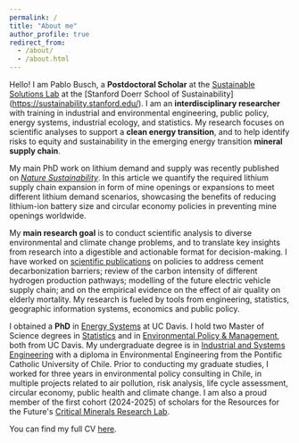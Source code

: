 ```yaml
---
permalink: /
title: "About me"
author_profile: true
redirect_from: 
  - /about/
  - /about.html
---
```


Hello! I am Pablo Busch, a **Postdoctoral Scholar** at the [Sustainable Solutions Lab](https://sustainablesolutions.stanford.edu/) at the [Stanford Doerr School of Sustainability] (https://sustainability.stanford.edu/). I am an **interdisciplinary researcher** with training in industrial and environmental engineering, public policy, energy systems, industrial ecology, and statistics. My research focuses on scientific analyses to support a **clean energy transition**, and to help identify risks to equity and sustainability in the emerging energy transition **mineral supply chain**. 

My main PhD work on lithium demand and supply was recently published on [*Nature Sustainability*](https://doi.org/10.1038/s41893-025-01561-5). In this article we quantify the required lithium supply chain expansion in form of mine openings or expansions to meet different lithium demand scenarios, showcasing the benefits of reducing lithium-ion battery size and circular economy policies in preventing mine openings worldwide.

My **main research goal** is to conduct scientific analysis to diverse environmental and climate change problems, and to translate key insights from research into a digestible and actionable format for decision-making. I have worked on [scientific publications](publications.md) on policies to address cement decarbonization barriers; review of the carbon intensity of different hydrogen production pathways; modelling of the future electric vehicle supply chain; and on the empirical evidence on the effect of air quality on elderly mortality. My research is fueled by tools from engineering, statistics, geographic information systems, economics and public policy. 

I obtained a **PhD** in [Energy Systems](https://energy.ucdavis.edu/education/energy-graduate-group/) at UC Davis. I hold two Master of Science degrees in [Statistics](https://statistics.ucdavis.edu/) and in [Environmental Policy & Management](https://epm.ucdavis.edu/), both from UC Davis. My undergraduate degree is in [Industrial and Systems Engineering](https://www.ing.uc.cl/) with a diploma in Environmental Engineering from the Pontific Catholic University of Chile. Prior to conducting my graduate studies, I worked for three years in environmental policy consulting in Chile, in multiple projects related to air pollution, risk analysis, life cycle assessment, circular economy, public health and climate change. I am also a proud member of the first cohort (2024-2025) of scholars for the Resources for the Future's [Critical Minerals Research Lab](https://www.rff.org/topics/transportation/critical-minerals/critical-minerals-research-lab/).

You can find my full CV [here](../files/Resume_Busch.pdf).
